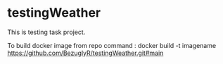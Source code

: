 # testingWeather

This is testing task project.

To build docker image from repo command : docker build -t imagename https://github.com/BezuglyR/testingWeather.git#main
